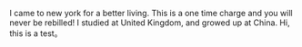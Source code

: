 I came to new york for a better living.
This is a one time charge and you will never be rebilled!
I studied at United Kingdom, and growed up at China.
Hi, this is a test。